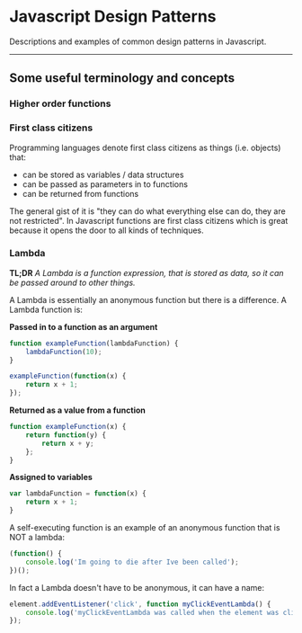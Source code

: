 # Javascript Design Patterns
Descriptions and examples of common design patterns in Javascript.

---
## Some useful terminology and concepts

### Higher order functions

### First class citizens
Programming languages denote first class citizens as things (i.e. objects) that:
* can be stored as variables / data structures
* can be passed as parameters in to functions
* can be returned from functions

The general gist of it is "they can do what everything else can do, they are not restricted". In Javascript functions are first class citizens which is great because it opens the door to all kinds of techniques.

### Lambda
**TL;DR**
*A Lambda is a function expression, that is stored as data, so it can be passed around to other things.*

A Lambda is essentially an anonymous function but there is a difference. A Lambda function is:

**Passed in to a function as an argument**
```javascript
function exampleFunction(lambdaFunction) {
    lambdaFunction(10);
}

exampleFunction(function(x) {
    return x + 1;
});
```

**Returned as a value from a function**
```javascript
function exampleFunction(x) {
    return function(y) {
        return x + y;
    };
}
```

**Assigned to variables**
```javascript
var lambdaFunction = function(x) {
    return x + 1;
}
```

A self-executing function is an example of an anonymous function that is NOT a lambda:
```javascript
(function() {
    console.log('Im going to die after Ive been called');
})();
```

In fact a Lambda doesn't have to be anonymous, it can have a name:
```javascript
element.addEventListener('click', function myClickEventLambda() {
    console.log('myClickEventLambda was called when the element was clicked!');
});
```
